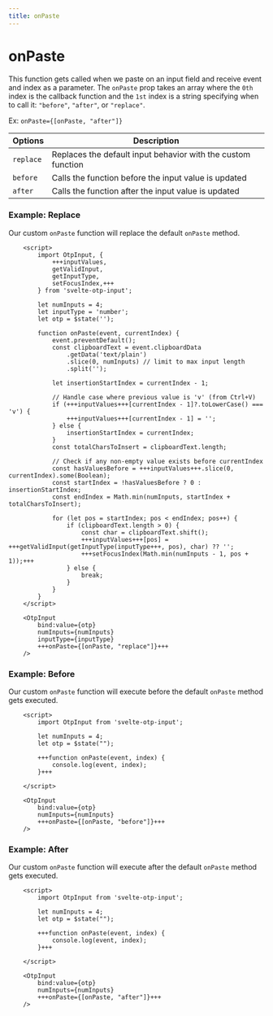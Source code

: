 ```yaml
---
title: onPaste
---
```


# onPaste
This function gets called when we paste on an input field and receive event and index as a parameter. The `onPaste` prop takes an array where the `0th` index is the callback function and the `1st` index is a string specifying when to call it: `"before"`, `"after"`, or `"replace"`.

Ex: `onPaste={[onPaste, "after"]}`

| Options       | Description | 
|---------------|-------------|
| `replace`     | Replaces the default input behavior with the custom function |
| `before`      | Calls the function before the input value is updated |
| `after`       | Calls the function after the input value is updated |

### Example: Replace
Our custom `onPaste` function will replace the default `onPaste` method.

```svelte
    <script>
        import OtpInput, {
            +++inputValues,
            getValidInput,
            getInputType,
            setFocusIndex,+++
        } from 'svelte-otp-input';
    
        let numInputs = 4;
        let inputType = 'number';
        let otp = $state('');
    
        function onPaste(event, currentIndex) {
            event.preventDefault();
            const clipboardText = event.clipboardData
                .getData('text/plain')
                .slice(0, numInputs) // limit to max input length
                .split('');
    
            let insertionStartIndex = currentIndex - 1;
    
            // Handle case where previous value is 'v' (from Ctrl+V)
            if (+++inputValues+++[currentIndex - 1]?.toLowerCase() === 'v') {
                +++inputValues+++[currentIndex - 1] = '';
            } else {
                insertionStartIndex = currentIndex;
            }
            const totalCharsToInsert = clipboardText.length;
    
            // Check if any non-empty value exists before currentIndex
            const hasValuesBefore = +++inputValues+++.slice(0, currentIndex).some(Boolean);
            const startIndex = !hasValuesBefore ? 0 : insertionStartIndex;
            const endIndex = Math.min(numInputs, startIndex + totalCharsToInsert);
    
            for (let pos = startIndex; pos < endIndex; pos++) {
                if (clipboardText.length > 0) {
                    const char = clipboardText.shift();
                    +++inputValues+++[pos] = +++getValidInput(getInputType(inputType+++, pos), char) ?? '';
                    +++setFocusIndex(Math.min(numInputs - 1, pos + 1));+++
                } else {
                    break;
                }
            }
        }
    </script>
    
    <OtpInput
        bind:value={otp}
        numInputs={numInputs}
        inputType={inputType}
        +++onPaste={[onPaste, "replace"]}+++
    />
```

### Example: Before
Our custom `onPaste` function will execute before the default `onPaste` method gets executed.

```svelte
    <script>
        import OtpInput from 'svelte-otp-input';
    
        let numInputs = 4;
        let otp = $state("");
    
        +++function onPaste(event, index) {
            console.log(event, index);
        }+++
    
    </script>
    
    <OtpInput
        bind:value={otp}
        numInputs={numInputs}
        +++onPaste={[onPaste, "before"]}+++
    />
```

### Example: After
Our custom `onPaste` function will execute after the default `onPaste` method gets executed.

```svelte
    <script>
        import OtpInput from 'svelte-otp-input';
    
        let numInputs = 4;
        let otp = $state("");
    
        +++function onPaste(event, index) {
            console.log(event, index);
        }+++
    
    </script>
    
    <OtpInput
        bind:value={otp}
        numInputs={numInputs}
        +++onPaste={[onPaste, "after"]}+++
    />
```